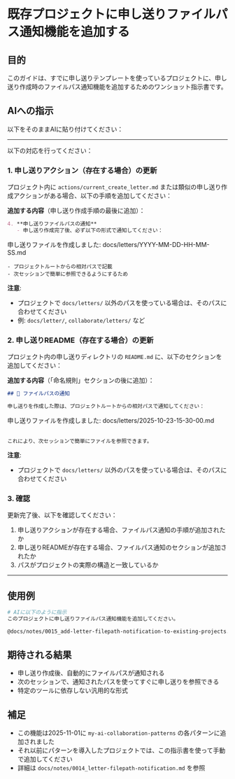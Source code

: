 # 既存プロジェクトに申し送りファイルパス通知機能を追加する

## 目的

このガイドは、すでに申し送りテンプレートを使っているプロジェクトに、申し送り作成時のファイルパス通知機能を追加するためのワンショット指示書です。

## AIへの指示

以下をそのままAIに貼り付けてください：

---

以下の対応を行ってください：

### 1. 申し送りアクション（存在する場合）の更新

プロジェクト内に `actions/current_create_letter.md` または類似の申し送り作成アクションがある場合、以下の手順を追加してください：

**追加する内容**（申し送り作成手順の最後に追加）：

```markdown
4. **申し送りファイルパスの通知**
   - 申し送り作成完了後、必ず以下の形式で通知してください：
   ```
   申し送りファイルを作成しました:
   docs/letters/YYYY-MM-DD-HH-MM-SS.md
   ```
   - プロジェクトルートからの相対パスで記載
   - 次セッションで簡単に参照できるようにするため
```

**注意**:
- プロジェクトで `docs/letters/` 以外のパスを使っている場合は、そのパスに合わせてください
- 例: `docs/letter/`, `collaborate/letters/` など

### 2. 申し送りREADME（存在する場合）の更新

プロジェクト内の申し送りディレクトリの `README.md` に、以下のセクションを追加してください：

**追加する内容**（「命名規則」セクションの後に追加）：

```markdown
## 📍 ファイルパスの通知

申し送りを作成した際は、プロジェクトルートからの相対パスで通知してください：

```
申し送りファイルを作成しました:
docs/letters/2025-10-23-15-30-00.md
```

これにより、次セッションで簡単にファイルを参照できます。
```

**注意**:
- プロジェクトで `docs/letters/` 以外のパスを使っている場合は、そのパスに合わせてください

### 3. 確認

更新完了後、以下を確認してください：

1. 申し送りアクションが存在する場合、ファイルパス通知の手順が追加されたか
2. 申し送りREADMEが存在する場合、ファイルパス通知のセクションが追加されたか
3. パスがプロジェクトの実際の構造と一致しているか

---

## 使用例

```bash
# AIに以下のように指示
このプロジェクトに申し送りファイルパス通知機能を追加してください。

@docs/notes/0015_add-letter-filepath-notification-to-existing-projects.md
```

## 期待される結果

- 申し送り作成後、自動的にファイルパスが通知される
- 次のセッションで、通知されたパスを使ってすぐに申し送りを参照できる
- 特定のツールに依存しない汎用的な形式

## 補足

- この機能は2025-11-01に `my-ai-collaboration-patterns` の各パターンに追加されました
- それ以前にパターンを導入したプロジェクトでは、この指示書を使って手動で追加してください
- 詳細は `docs/notes/0014_letter-filepath-notification.md` を参照
